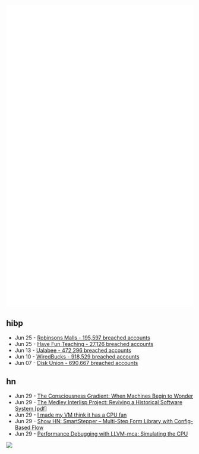 ![Metrics](https://raw.githubusercontent.com/phixion/phixion/master/metrics.svg)

## hibp

<!--
for https://github.com/phixion/phixion/blob/main/.github/workflows/feeds.yml
-->
<!--START_SECTION:haveibeenpwnd-->
- Jun 25 - [Robinsons Malls - 195,597 breached accounts](https://haveibeenpwned.com/Breach/RobinsonsMalls)
- Jun 25 - [Have Fun Teaching - 27,126 breached accounts](https://haveibeenpwned.com/Breach/HaveFunTeaching)
- Jun 13 - [Ualabee - 472,296 breached accounts](https://haveibeenpwned.com/Breach/Ualabee)
- Jun 10 - [WiredBucks - 918,529 breached accounts](https://haveibeenpwned.com/Breach/WiredBucks)
- Jun 07 - [Disk Union - 690,667 breached accounts](https://haveibeenpwned.com/Breach/DiskUnion)
<!--END_SECTION:haveibeenpwnd-->

## hn

<!--
for https://github.com/phixion/phixion/blob/main/.github/workflows/feeds.yml
-->
<!--START_SECTION:hn-->
- Jun 29 - [The Consciousness Gradient: When Machines Begin to Wonder](https://v1tali.com/ai-consciousness)
- Jun 29 - [The Medley Interlisp Project: Reviving a Historical Software System [pdf]](https://interlisp.org/documentation/young-ccece2025.pdf)
- Jun 29 - [I made my VM think it has a CPU fan](https://wbenny.github.io/2025/06/29/i-made-my-vm-think-it-has-a-cpu-fan.html)
- Jun 29 - [Show HN: SmartStepper – Multi-Step Form Library with Config-Based Flow](https://github.com/Miladxsar23/smartstepper)
- Jun 29 - [Performance Debugging with LLVM-mca: Simulating the CPU](https://johnnysswlab.com/performance-debugging-with-llvm-mca-simulating-the-cpu/)
<!--END_SECTION:hn-->

<!--
for https://yhype.me
-->
![](https://hit.yhype.me/github/profile?user_id=13013670)
